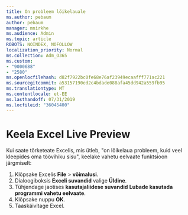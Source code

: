 ```yaml
---
title: On probleem lõikelauale
ms.author: pebaum
author: pebaum
manager: mnirkhe
ms.audience: Admin
ms.topic: article
ROBOTS: NOINDEX, NOFOLLOW
localization_priority: Normal
ms.collection: Adm_O365
ms.custom:
- "9000688"
- "2580"
ms.openlocfilehash: d82f7922bc0fe68e76af23949ecaafff771ac221
ms.sourcegitcommit: a53157190ed2c4bdade088afa45dd942a559fb95
ms.translationtype: MT
ms.contentlocale: et-EE
ms.lasthandoff: 07/31/2019
ms.locfileid: "36045400"
---
```

# <a name="disable-excel-live-preview"></a>Keela Excel Live Preview

Kui saate tõrketeate Excelis, mis ütleb, "on lõikelaua probleem, kuid veel kleepides oma töövihiku sisu", keelake vahetu eelvaate funktsioon järgmiselt:

1. Klõpsake Excelis **File** > **võimalusi**.
3. Dialoogiboksis **Exceli suvandid** valige **Üldine**.
4. Tühjendage jaotises **kasutajaliidese suvandid** **Lubade kasutada programmi vahetu eelvaate**.
5. Klõpsake nuppu **OK**.
6. Taaskäivitage Excel.